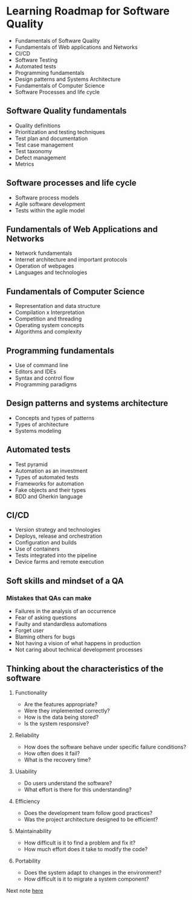 # Learning Roadmap for Software Quality

- Fundamentals of Software Quality
- Fundamentals of Web applications and Networks
- CI/CD
- Software Testing
- Automated tests
- Programming fundamentals
- Design patterns and Systems Architecture
- Fundamentals of Computer Science
- Software Processes and life cycle

## Software Quality fundamentals

- Quality definitions
- Prioritization and testing techniques
- Test plan and documentation
- Test case management
- Test taxonomy
- Defect management
- Metrics

## Software processes and life cycle

- Software process models
- Agile software development
- Tests within the agile model

## Fundamentals of Web Applications and Networks

- Network fundamentals
- Internet architecture and important protocols
- Operation of webpages
- Languages ​​and technologies

## Fundamentals of Computer Science

- Representation and data structure
- Compilation x Interpretation
- Competition and threading
- Operating system concepts
- Algorithms and complexity

## Programming fundamentals

- Use of command line
- Editors and IDEs
- Syntax and control flow
- Programming paradigms

## Design patterns and systems architecture

- Concepts and types of patterns
- Types of architecture
- Systems modeling

## Automated tests

- Test pyramid
- Automation as an investment
- Types of automated tests
- Frameworks for automation
- Fake objects and their types
- BDD and Gherkin language

## CI/CD

- Version strategy and technologies
- Deploys, release and orchestration
- Configuration and builds
- Use of containers
- Tests integrated into the pipeline
- Device farms and remote execution

## Soft skills and mindset of a QA
### Mistakes that QAs can make

- Failures in the analysis of an occurrence
- Fear of asking questions
- Faulty and standardless automations
- Forget user
- Blaming others for bugs
- Not having a vision of what happens in production
- Not caring about technical development processes

## Thinking about the characteristics of the software

1. Functionality
    - Are the features appropriate?
    - Were they implemented correctly?
    - How is the data being stored?
    - Is the system responsive?

2. Reliability
    - How does the software behave under specific failure conditions?
    - How often does it fail?
    - What is the recovery time?

3. Usability
    - Do users understand the software?
    - What effort is there for this understanding?

4. Efficiency
    - Does the development team follow good practices?
    - Was the project architecture designed to be efficient?

5. Maintainability
    - How difficult is it to find a problem and fix it?
    - How much effort does it take to modify the code?

6. Portability
    - Does the system adapt to changes in the environment?
    - How difficult is it to migrate a system component?

Next note [here](https://github.com/fernandakflima/quality-assurance-studies/blob/main/introduction-to-the-software-quality-market/material.md)